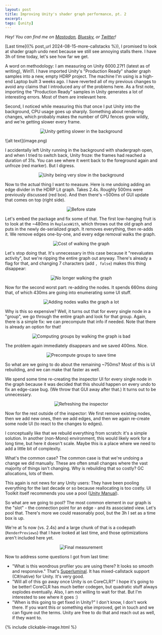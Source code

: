 ```yaml
---
layout: post
title: Improving Unity's shader graph performance, pt. 2
excerpt:
tags: [unity]
---
```


_Hey! You can find me on [Mastodon](https://mastodon.gamedev.place/@sschoener), [Bluesky](https://bsky.app/profile/sschoener.bsky.social), or [Twitter](https://twitter.com/s4schoener)!_

[Last time]({% post_url 2024-08-15-more-callstacks %}), I promised to look at shader graph undo next because we still see annoying stalls there. I have 3h of time today, let's see how far we get.

A word on methodology: I am measuring on Unity 6000.27f1 (latest as of writing), Win11. I have imported Unity's "Production Ready" shader graph samples into a new, empty HDRP project. The machine I'm using is a high-end Laptop built 3 weeks ago. I have reverted all of my previous changes to avoid any claims that I introduced any of the problems here. As a first note, importing the "Production Ready" samples in Unity generates a lot of interesting errors. Most of them are irrelevant here.

Second, I noticed while measuring this that once I put Unity into the background, CPU usage goes up sharply. Something about rendering changes, which probably makes the number of GPU fences grow wildly, and we're getting slower every frame.

<p align="middle">
  <img src="/img/2024-11-20-unity-shader-graph-perf-2/01-background.png" alt="Unity getting slower in the background" />
</p>
![alt text](image.png)

I accidentally left Unity running in the background with shadergraph open, and when I tried to switch back, Unity froze: the frames had reached a duration of 31s. You can see where it went back to the foreground again and unfroze (red marker). But I digress.

<p align="middle">
  <img src="/img/2024-11-20-unity-shader-graph-perf-2/02-long-background.png" alt="Unity being very slow in the background" />
</p>

Now to the actual thing I want to measure. Here is me undoing adding an edge divider in the HDRP Lit graph. Takes 2.4s. Roughly 500ms were previously discussed (red box). And then there's ~500ms of GUI update that comes on top (right side).

<p align="middle">
  <img src="/img/2024-11-20-unity-shader-graph-perf-2/03-before.png" alt="Before state" />
</p>

Let's embed the package and fix some of that. The first low-hanging fruit is to look at the ~480ms in `ReplaceWith`, which throws out the old graph and puts in the newly de-serialized graph. It removes everything, then re-adds it. We remove edges one-by-one, and every edge removal walks the graph.

<p align="middle">
  <img src="/img/2024-11-20-unity-shader-graph-perf-2/04-edge-walk.png" alt="Cost of walking the graph" />
</p>

Let's stop doing that. It's unnecessary in this case because it "reevaluates activity", but we're ripping the entire graph out anyway. There's already a flag for that, and changing 7 characters (add `, false`) makes this thing disappear:

<p align="middle">
  <img src="/img/2024-11-20-unity-shader-graph-perf-2/05-no-edge-walk.png" alt="No longer walking the graph" />
</p>

Now for the second worst part: re-adding the nodes. It spends 660ms doing that, of which 430ms are going into enumerating some UI stuff.

<p align="middle">
  <img src="/img/2024-11-20-unity-shader-graph-perf-2/06-add-nodes-groups.png" alt="Adding nodes walks the graph a lot" />
</p>

Why is this so expensive? Well, it turns out that for every single node in a "group", we go through the entire graph and look for that group. Again, there is a simple fix: we can precompute that info if needed. Note that there is already an option for that!

<p align="middle">
  <img src="/img/2024-11-20-unity-shader-graph-perf-2/07-precompute-groups.png" alt="Computing groups by walking the graph is bad" />
</p>

The problem again immediately disappears and we saved 400ms. Nice.

<p align="middle">
  <img src="/img/2024-11-20-unity-shader-graph-perf-2/08-precompute-groups-time-saved.png" alt="Precompute groups to save time" />
</p>

So what are we going to do about the remaining ~750ms? Most of this is UI rebuilding, and we can make that faster as well.

We spend some time re-creating the inspector UI for every single node in the graph because it was decided that this should happen on every undo to fix an edge-case bug. (We throw that GUI away after that.) It turns out to be unnecessary.

<p align="middle">
  <img src="/img/2024-11-20-unity-shader-graph-perf-2/09-refresh-inspector.png" alt="Refreshing the inspector" />
</p>

Now for the rest outside of the inspector: We first remove existing nodes, then we add new ones, then we add edges, and then we again re-create some node UI (to react to the changes to edges).

I conceptually like that we rebuild everything from scratch: it's a simple solution. In another (non-Mono) environment, this would likely work for a long time, but here it doesn't scale. Maybe this is a place where we need to add a little bit of complexity.

What's the common case? The common case is that we're undoing a change we did manually. These are often small changes where the vast majority of things isn't changing. Why is rebuilding that so costly? GC allocations, lots of them.

This again is not news for any Unity users: They have been pooling everything for the last decade or so because reallocating is too costly. UI Toolkit itself recommends you use a pool ([Unity Manual](https://docs.unity3d.com/6000.0/Documentation/Manual/UIE-best-practices-for-managing-elements.html)).

So what are we going to pool? The most common element in our graph is the "slot" - the connection point for an edge - and its associated view. Let's pool that. There's more we could reasonably pool, but the 3h I set as a time box is up.

We're at 1s now (vs. 2.4s) and a large chunk of that is a codepath (`RenderPreviews`) that I have looked at last time, and those optimizations aren't included here yet.
<p align="middle">
  <img src="/img/2024-11-20-unity-shader-graph-perf-2/10-final-measurement.png" alt="Final measurement" />
</p>

Now to address some questions I got from last time:

 * "What is this wondrous profiler you are using there? It looks so smooth and responsive." That's [Superluminal](https://superluminal.eu/). It has mixed-callstack support (C#/native) for Unity. It's very good.
 * "Will all of this go away once Unity is on CoreCLR?" I hope it's going to be better! CoreCLR has much better codegen, but quadratic stuff always explodes eventually. Also, I am not willing to wait for that. But I'm interested to see where it goes :)
 * "When is this going to get fixed in Unity?" I don't know, I don't work there. If you want this or something else improved, get in touch and we can figure out the terms. Unity are free to do that and reach out as well, if they want to.

{% include clickable-image.html %}